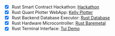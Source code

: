 - [x] Rust Smart Contract Hackathon: [Hackathon](https://github.com/ssghost/hackathon-task-04)
- [x] Rust Quant Plotter WebApp: [Kelly Plotter](https://github.com/ssghost/Yew_Kelly_Plotter)
- [x] Rust Backend Database Executor: [Rust Database](https://github.com/ssghost/PyFront_RsBack)
- [x] Rust Hardware Microcontroller: [Rust Baremetal](https://github.com/ssghost/Baremetal_Rust)
- [x] Rust Terminal Interface: [Tui Demo](https://github.com/ssghost/Rs_Tui_demo)